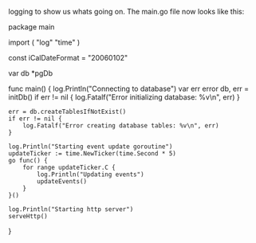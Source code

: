 logging to show us whats going on. The main.go file now looks like this:

package main

import (
	"log"
	"time"
)

const iCalDateFormat = "20060102"

var db *pgDb

func main() {
	log.Println("Connecting to database")
	var err error
	db, err = initDb()
	if err != nil {
		log.Fatalf("Error initializing database: %v\n", err)
	}

	err = db.createTablesIfNotExist()
	if err != nil {
		log.Fatalf("Error creating database tables: %v\n", err)
	}

	log.Println("Starting event update goroutine")
	updateTicker := time.NewTicker(time.Second * 5)
	go func() {
		for range updateTicker.C {
			log.Println("Updating events")
			updateEvents()
		}
	}()

	log.Println("Starting http server")
	serveHttp()
}
